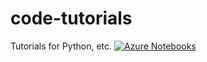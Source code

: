 # code-tutorials
Tutorials for Python, etc.
[![Azure Notebooks](https://notebooks.azure.com/launch.png)](https://notebooks.azure.com/import/gh/CarlKCarlK/code-tutorials)

